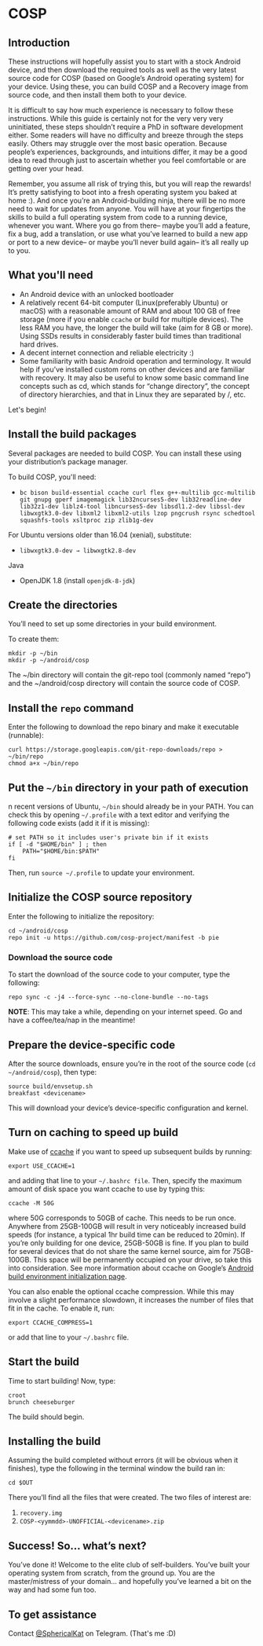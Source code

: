 # COSP #

## Introduction ##
These instructions will hopefully assist you to start with a stock Android device, and then download the required tools as well as the very latest source code for COSP (based on Google’s Android operating system) for your device. Using these, you can build COSP and a Recovery image from source code, and then install them both to your device.

It is difficult to say how much experience is necessary to follow these instructions. While this guide is certainly not for the very very very uninitiated, these steps shouldn’t require a PhD in software development either. Some readers will have no difficulty and breeze through the steps easily. Others may struggle over the most basic operation. Because people’s experiences, backgrounds, and intuitions differ, it may be a good idea to read through just to ascertain whether you feel comfortable or are getting over your head.

Remember, you assume all risk of trying this, but you will reap the rewards! It’s pretty satisfying to boot into a fresh operating system you baked at home :). And once you’re an Android-building ninja, there will be no more need to wait for updates from anyone. You will have at your fingertips the skills to build a full operating system from code to a running device, whenever you want. Where you go from there– maybe you’ll add a feature, fix a bug, add a translation, or use what you’ve learned to build a new app or port to a new device– or maybe you’ll never build again– it’s all really up to you.


## What you'll need ##
* An Android device with an unlocked bootloader
* A relatively recent 64-bit computer (Linux(preferably Ubuntu) or macOS) with a reasonable amount of RAM and about 100 GB of free storage (more if you enable `ccache` or build for multiple devices). The less RAM you have, the longer the build will take (aim for 8 GB or more). Using SSDs results in considerably faster build times than traditional hard drives.
* A decent internet connection and reliable electricity :)
* Some familiarity with basic Android operation and terminology. It would help if you’ve installed custom roms on other devices and are familiar with recovery. It may also be useful to know some basic command line concepts such as cd, which stands for “change directory”, the concept of directory hierarchies, and that in Linux they are separated by /, etc.

Let's begin!

## Install the build packages ##
Several packages are needed to build COSP. You can install these using your distribution’s package manager.

To build COSP, you'll need:
* ```bc bison build-essential ccache curl flex g++-multilib gcc-multilib git gnupg gperf imagemagick lib32ncurses5-dev lib32readline-dev lib32z1-dev liblz4-tool libncurses5-dev libsdl1.2-dev libssl-dev libwxgtk3.0-dev libxml2 libxml2-utils lzop pngcrush rsync schedtool squashfs-tools xsltproc zip zlib1g-dev```

For Ubuntu versions older than 16.04 (xenial), substitute:
* ```libwxgtk3.0-dev → libwxgtk2.8-dev```

Java
* OpenJDK 1.8 (install `openjdk-8-jdk`)

## Create the directories ##
You’ll need to set up some directories in your build environment.

To create them:
```
mkdir -p ~/bin
mkdir -p ~/android/cosp
```

The ~/bin directory will contain the git-repo tool (commonly named “repo”) and the ~/android/cosp directory will contain the source code of COSP.

## Install the `repo` command ##
Enter the following to download the repo binary and make it executable (runnable):
```
curl https://storage.googleapis.com/git-repo-downloads/repo > ~/bin/repo
chmod a+x ~/bin/repo
```

## Put the `~/bin` directory in your path of execution ##
n recent versions of Ubuntu, `~/bin` should already be in your PATH. You can check this by opening `~/.profile` with a text editor and verifying the following code exists (add it if it is missing):
```
# set PATH so it includes user's private bin if it exists
if [ -d "$HOME/bin" ] ; then
    PATH="$HOME/bin:$PATH"
fi
```

Then, run `source ~/.profile` to update your environment.

## Initialize the COSP source repository ##

Enter the following to initialize the repository:
```
cd ~/android/cosp
repo init -u https://github.com/cosp-project/manifest -b pie
```


### Download the source code ###
To start the download of the source code to your computer, type the following:
```
repo sync -c -j4 --force-sync --no-clone-bundle --no-tags
```
**NOTE**: This may take a while, depending on your internet speed. Go and have a coffee/tea/nap in the meantime!


## Prepare the device-specific code ##
After the source downloads, ensure you’re in the root of the source code (`cd ~/android/cosp`), then type:
```
source build/envsetup.sh
breakfast <devicename>
```

This will download your device’s device-specific configuration and kernel.


## Turn on caching to speed up build ##
Make use of [ccache](https://ccache.samba.org/) if you want to speed up subsequent builds by running:
```
export USE_CCACHE=1
```

and adding that line to your `~/.bashrc file`. Then, specify the maximum amount of disk space you want ccache to use by typing this:
```
ccache -M 50G
```

where 50G corresponds to 50GB of cache. This needs to be run once. Anywhere from 25GB-100GB will result in very noticeably increased build speeds (for instance, a typical 1hr build time can be reduced to 20min). If you’re only building for one device, 25GB-50GB is fine. If you plan to build for several devices that do not share the same kernel source, aim for 75GB-100GB. This space will be permanently occupied on your drive, so take this into consideration. See more information about ccache on Google’s [Android build environment initialization page](https://source.android.com/source/initializing.html#setting-up-ccache).

You can also enable the optional ccache compression. While this may involve a slight performance slowdown, it increases the number of files that fit in the cache. To enable it, run:
```
export CCACHE_COMPRESS=1
```
or add that line to your `~/.bashrc` file.

## Start the build ##

Time to start building! Now, type:
```
croot
brunch cheeseburger
```

The build should begin.

## Installing the build ##

Assuming the build completed without errors (it will be obvious when it finishes), type the following in the terminal window the build ran in:
```
cd $OUT
```

There you’ll find all the files that were created. The two files of interest are:
1. `recovery.img`
2. `COSP-<yymmdd>-UNOFFICIAL-<devicename>.zip`

## Success! So… what’s next? ##
You’ve done it! Welcome to the elite club of self-builders. You’ve built your operating system from scratch, from the ground up. You are the master/mistress of your domain… and hopefully you’ve learned a bit on the way and had some fun too.

## To get assistance ##
Contact [@SphericalKat](https://t.me/sphericalkat) on Telegram. (That's me :D)
